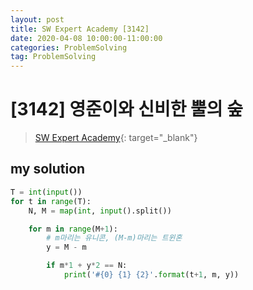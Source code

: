 ```yaml
---
layout: post
title: SW Expert Academy [3142]
date: 2020-04-08 10:00:00-11:00:00
categories: ProblemSolving
tag: ProblemSolving
---
```


# [3142] 영준이와 신비한 뿔의 숲
> [SW Expert Academy](https://swexpertacademy.com/main/main.do){: target="_blank"}

## my solution
```python
T = int(input())
for t in range(T):
    N, M = map(int, input().split())

    for m in range(M+1):
        # m마리는 유니콘, (M-m)마리는 트윈혼
        y = M - m

        if m*1 + y*2 == N:
            print('#{0} {1} {2}'.format(t+1, m, y))
```
